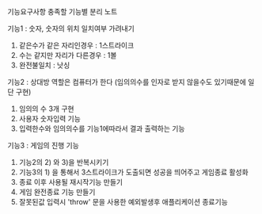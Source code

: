 기능요구사항 충족할 기능별 분리 노트

기능1 : 숫자, 숫자의 위치 일치여부 가려내기 
 1) 같은수가 같은 자리인경우 : 1스트라이크 
 2) 수는 같지만 자리가 다른경우 : 1볼
 3) 완전불일치 : 낫싱 

기능2 : 상대방 역할은 컴퓨터가 한다 (임의의수를 인자로 받지 않을수도 있기때문에 일단 구현)
 1) 임의의 수 3개 구현
 2) 사용자 숫자입력 기능
 3) 입력한수와 임의의수를 기능1에따라서 결과 출력하는 기능

기능3 : 게임의 진행 기능
 1) 기능2의 2) 와 3)을 반복시키기
 2) 기능3의 1) 을 통해서 3스트라이크가 도출되면 성공을 띄어주고 게임종료 활성화
 3) 종료 이후 사용될 재시작기능 만들기
 4) 게임 완전종료 기능 만들기
 5) 잘못된값 입력시 'throw' 문을 사용한 예외발생후 애플리케이션 종료기능
 